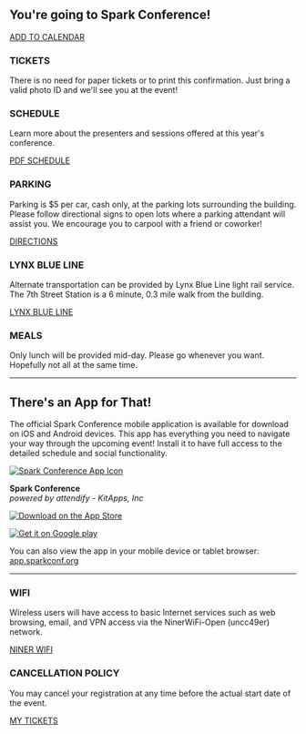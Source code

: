 ## You're going to Spark Conference!

[ADD TO CALENDAR]()

### TICKETS

There is no need for paper tickets or to print this confirmation. Just bring a valid photo ID and we'll see you at the event!

### SCHEDULE

Learn more about the presenters and sessions offered at this year's conference.

[PDF SCHEDULE](http://sparkconf.org/s/Spark-Conference-2015-Schedule.pdf)

### PARKING

Parking is $5 per car, cash only, at the parking lots surrounding the building. Please follow directional signs to open lots where a parking attendant will assist you. We encourage you to carpool with a friend or coworker!

[DIRECTIONS](http://sparkconf.org/s/Parking-Map-and-Instructions.pdf)

### LYNX BLUE LINE

Alternate transportation can be provided by Lynx Blue Line light rail service. The 7th Street Station is a 6 minute, 0.3 mile walk from the building.

[LYNX BLUE LINE](http://charmeck.org/city/charlotte/cats/lynx/Pages/default.aspx)

### MEALS

Only lunch will be provided mid-day. Please go whenever you want. Hopefully not all at the same time.

---

## There's an App for That!

The official Spark Conference mobile application is available for download on iOS and Android devices. This app has everything you need to navigate your way through the upcoming event! Install it to have full access to the detailed schedule and social functionality.

[![Spark Conference App Icon]()](https://hub.attendify.com/shares/g8yqgk/)

**Spark Conference**<br />
*powered by attendify - KitApps, Inc*

[![Download on the App Store]()](https://itunes.apple.com/WebObjects/MZStore.woa/wa/viewSoftware?id=986980920&mt=8)

[![Get it on Google play]()](https://play.google.com/store/apps/details?id=com.attendify.confg8yqgk)

You can also view the app in your mobile device or tablet browser: [app.sparkconf.org](http://app.sparkconf.org/)

---

### WIFI

Wireless users will have access to basic Internet services such as web browsing, email, and VPN access via the NinerWiFi-Open (uncc49er) network.

[NINER WIFI](http://centercity.uncc.edu/sites/centercity.uncc.edu/files/media/WiFi.pdf)

### CANCELLATION POLICY

You may cancel your registration at any time before the actual start date of the event.

[MY TICKETS](https://www.eventbrite.com/mytickets/)
